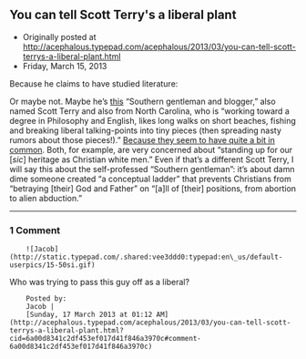 ## You can tell Scott Terry's a liberal plant

 * Originally posted at http://acephalous.typepad.com/acephalous/2013/03/you-can-tell-scott-terrys-a-liberal-plant.html
 * Friday, March 15, 2013



Because he claims to have studied literature:





Or maybe not. Maybe he’s [this](http://faithandheritage.com/?author=28)
 “Southern gentleman and blogger,” also named Scott Terry and also from 
North Carolina, who is “working toward a degree in Philosophy and 
English, likes long walks on  short beaches, fishing and breaking 
liberal talking-points into tiny  pieces (then spreading nasty rumors 
about those pieces!).” [Because they seem to have quite a bit in common](http://faithandheritage.com/2011/06/a-young-mans-reading-list/). Both, for example, are very concerned about “standing up for our [_sic_]
 heritage as Christian white men.” Even if that’s a different Scott 
Terry, I will say this about the self-professed “Southern gentleman”: 
it’s about damn dime someone created “a conceptual ladder” that prevents
 Christians from “betraying [their] God and Father” on “[a]ll of [their]
 positions, from abortion to alien abduction.”

		

* * *

### 1 Comment 

		

                
[]()

	

		![Jacob](http://static.typepad.com/.shared:vee3ddd0:typepad:en\_us/default-userpics/15-50si.gif)
	

	

		

Who was trying to pass this guy off as a liberal?

	

		Posted by:
		Jacob |
		[Sunday, 17 March 2013 at 01:12 AM](http://acephalous.typepad.com/acephalous/2013/03/you-can-tell-scott-terrys-a-liberal-plant.html?cid=6a00d8341c2df453ef017d41f846a3970c#comment-6a00d8341c2df453ef017d41f846a3970c)

		

        